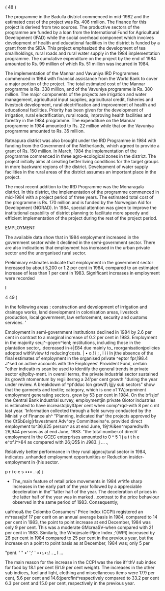 ( 48 )

The programme in the Badulla district commenced in mid-1982 and the estimated cost of the project was Rs. 406 rmllion. The finance for this project is derived from two sources. The productive sectors of the programme are funded by a loan from the International Fund for Agricultural Development (IFAD) while the social overhead component which involves development of health and educational facilities in the district is funded by a grant from the SIDA. This project emphasized the development of tea smallholdings, rural roads and rural water supply in the 1984 implementation programme. The cumulative expenditure on the project by the end of 1984 amounted to Rs. 99 million of which Rs. 51 million was incurred in 1984.

The implementation of the Mannar and Vavuniya IRD Programmes commenced in 1984 with financial assistance from the World Bank to cover a major portion of the project. The total estimated cost of the Mannar programme is Rs. 338 million, and of the Vavuniya programme is Rs. 380 million. The major components of the projects are irrigation and water management, agricultural input supplies, agricul­tural credit, fisheries and livestock development, rural electrification and improve­ment of health and educational facilities. Priority has been given for the develop­ment of irrigation, rural electrification, rural roads, improving health facilities and forestry in the 1984 programme. The expenditure on the Mannar programme in 1984 amounted to Rs. 22 million while that on the Vavuniya programme amounted to Rs. 35 million.

Ratnapura district was also brought under the IRD Programme in 1984 with funding from the Government of the Netherlands, which agreed to provide a grant of Rs. 150 million. In March, 1984 the implementation of the programme commenced in three agro-ecological zones in the district. The project initially aims at creating better living conditions for the target groups in more backward regions of the district. Development of water supply facilities in the rural areas of the district assumes an important place in the project.

The most recent addition to the IRD Programme was the Monaragala district. In this district, the implementation of the programme commenced in mid-1984 with a project period of three years. The estimated total cost of the programme is Rs. 170 million and is funded by the Norwegian Aid for Development (NORAD). In 1984, special attention was given to improve the institutional capability of district planning to facilitate more speedy and efficient implementation of the project during the rest of the project period.

EMPLOYMENT

The available data show that in 1984 employment increased in the government sector while it declined in the semi-government sector. There are also indications that employment has increased in the urban private sector and the unorganised rural sector.

Preliminary estimates indicate that employment in the government sector increased by about 5,200 or 1.2 per cent in 1984, compared to an estimated increase of less than 1 per cent in 1983. Significant increases in employment were recorded

I

4 49 )

in the following areas : construction and development of irrigation and drainage works, land development in colonisation areas, livestock production, local govern­ment, law enforcement, security and customs services. '

Employment in semi-government institutions declined in 1984 by 2.6 per cent in contrast to a marginal increase of 0.2 per cent in 1983. Employment in the majority seuj^-goyerr^ienl; mstitutions, including those in the plantation sector,..decreased in->|£84 due mainly to_ reorganisationjpolicies adopted withVview td reducing'costs. | • o.! i ; , I i i In jthe absence of the final estimates of employment in the organised private ^eptor fpr,198.4 J^sed on active accounts with the Employees' Provident Fund, certain "other indieatb rs scan be used to identify the general trends in private sector ejhplby-ment. in overall terms, the private industrial sector sustained its growth ntomentum by regii itermg a 24'per cent growth "during the year under review. A breakdown of ^pt'dduc Ion growtf\ Ijjjy sub sectors" show that the garments and textile; category, which is one oT'tW,prpminent employment generating sectors, grew by 53 per cent in 1984. On the b^isjof the Central Bank industrial survey, employmentjin private Qiotor industries is estimated to have increastdjbylOper cent when comp^rqd-with 8 per c mt last year. 'Information collected through a field survey conducted by the Ministi y of Finance ah^ "Planning, indicated tha^ the projects approved by the CtSb£eig|rfavestment Adv^ory Committeeina^e. provided direct employment to^36,625 person^ as at end June, 19j^Ai&en^mpared\wifh 26,944 persons as at end June, 1983. "the total number.of direcV employment In the GCEC enterprises amounted to 0 ^ 5 1 j a t t h e e^of.i^>84 as compared with 26;Q5$ in J983. j ... .,

Relatively better performance in they rural ajgncujtural sector in 1984, indicates .unhanded employment opportunities or Reduction insider-employment in {his sector.

p r i c e s ••• .-a) j

- The_main feature of retail price movements in 1984 w^itfe sharp Increases in tne early part of the year followed by a appreciable deceleration in the'''latter half of the year. The deceleration of prices in the latter half of the year was in marked ..contrast to the price behaviour observed in the same period of 1983. Consequently,

uafrhou& the Colombo Consumers' Price Index (CCPI) registered an m^reasejbf 17 per cerit on an annual average basis in 1984, compared to 14 per cent in 1983, the point to point increase at end December, 1984 was only 9 per cent. This was a moderate GMcrea$V-when compared with 21 per cent in 1983. Similarly, the Whojesale-Pjice Index ;'(WPI) increased by 26 per cent in 1984 compared to 25 per cent in the previous year, but the increase on a point to point basis as at December, 1984 was; only 5 per

"pent. ' " •' ';' ' ••:.•:.! . _ I ...

The main reason for the increase in the CCPI was the rise ifr'thV sub index for food by 18.1 per cent (61.9 per cent weight). The increases in the other sub indices, fuel and light, clothing and miscellaneous items were 17.9 per cent, 5.6 per cent and 14.6:jpercfint^respectively compared to 33.2 per cent 6.3 per cent and 15.0 per cent, respectively in the previous year.